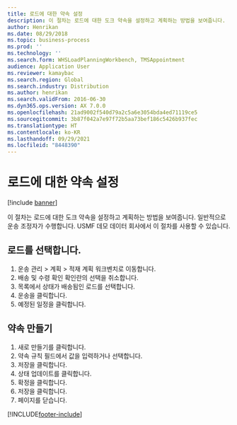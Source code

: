 ```yaml
---
title: 로드에 대한 약속 설정
description: 이 절차는 로드에 대한 도크 약속을 설정하고 계획하는 방법을 보여줍니다.
author: Henrikan
ms.date: 08/29/2018
ms.topic: business-process
ms.prod: ''
ms.technology: ''
ms.search.form: WHSLoadPlanningWorkbench, TMSAppointment
audience: Application User
ms.reviewer: kamaybac
ms.search.region: Global
ms.search.industry: Distribution
ms.author: henrikan
ms.search.validFrom: 2016-06-30
ms.dyn365.ops.version: AX 7.0.0
ms.openlocfilehash: 21ad9002f540d79a2c5a6e3054bda4ed71119ce5
ms.sourcegitcommit: 3b87f042a7e97f72b5aa73bef186c5426b937fec
ms.translationtype: HT
ms.contentlocale: ko-KR
ms.lasthandoff: 09/29/2021
ms.locfileid: "8448390"
---
```

# <a name="set-up-an-appointment-for-a-load"></a>로드에 대한 약속 설정

[!include [banner](../../includes/banner.md)]

이 절차는 로드에 대한 도크 약속을 설정하고 계획하는 방법을 보여줍니다. 일반적으로 운송 조정자가 수행합니다. USMF 데모 데이터 회사에서 이 절차를 사용할 수 있습니다.


## <a name="select-the-load"></a>로드를 선택합니다.
1. 운송 관리 > 계획 > 적재 계획 워크벤치로 이동합니다.
2. 배송 및 수령 확인 확인란의 선택을 취소합니다.
3. 목록에서 상태가 배송됨인 로드를 선택합니다.
4. 운송을 클릭합니다.
5. 예정된 일정을 클릭합니다.

## <a name="create-an-appointment"></a>약속 만들기
1. 새로 만들기를 클릭합니다.
2. 약속 규칙 필드에서 값을 입력하거나 선택합니다.
3. 저장을 클릭합니다.
4. 상태 업데이트를 클릭합니다.
5. 확정을 클릭합니다.
6. 저장을 클릭합니다.
7. 페이지를 닫습니다.



[!INCLUDE[footer-include](../../../includes/footer-banner.md)]